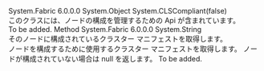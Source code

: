 <Type Name="NodeConfiguration" FullName="System.Fabric.NodeConfiguration">
  <TypeSignature Language="C#" Value="public static class NodeConfiguration" />
  <TypeSignature Language="ILAsm" Value=".class public auto ansi abstract sealed beforefieldinit NodeConfiguration extends System.Object" />
  <TypeSignature Language="DocId" Value="T:System.Fabric.NodeConfiguration" />
  <TypeSignature Language="VB.NET" Value="Public Class NodeConfiguration" />
  <TypeSignature Language="F#" Value="type NodeConfiguration = class" />
  <AssemblyInfo>
    <AssemblyName>System.Fabric</AssemblyName>
    <AssemblyVersion>6.0.0.0</AssemblyVersion>
  </AssemblyInfo>
  <Base>
    <BaseTypeName>System.Object</BaseTypeName>
  </Base>
  <Interfaces />
  <Attributes>
    <Attribute>
      <AttributeName>System.CLSCompliant(false)</AttributeName>
    </Attribute>
  </Attributes>
  <Docs>
    <summary>
      <para>
            このクラスには、ノードの構成を管理するための Api が含まれています。
            </para>
    </summary>
    <remarks>To be added.</remarks>
  </Docs>
  <Members>
    <Member MemberName="GetNodeConfiguration">
      <MemberSignature Language="C#" Value="public static string GetNodeConfiguration ();" />
      <MemberSignature Language="ILAsm" Value=".method public static hidebysig string GetNodeConfiguration() cil managed" />
      <MemberSignature Language="DocId" Value="M:System.Fabric.NodeConfiguration.GetNodeConfiguration" />
      <MemberSignature Language="VB.NET" Value="Public Shared Function GetNodeConfiguration () As String" />
      <MemberSignature Language="F#" Value="static member GetNodeConfiguration : unit -&gt; string" Usage="System.Fabric.NodeConfiguration.GetNodeConfiguration " />
      <MemberType>Method</MemberType>
      <AssemblyInfo>
        <AssemblyName>System.Fabric</AssemblyName>
        <AssemblyVersion>6.0.0.0</AssemblyVersion>
      </AssemblyInfo>
      <ReturnValue>
        <ReturnType>System.String</ReturnType>
      </ReturnValue>
      <Parameters />
      <Docs>
        <summary>
          <para>
            そのノードに構成されているクラスター マニフェストを取得します。
            </para>
        </summary>
        <returns>
          <para>ノードを構成するために使用するクラスター マニフェストを取得します。 ノードが構成されていない場合は null を返します。</para>
        </returns>
        <remarks>To be added.</remarks>
      </Docs>
    </Member>
  </Members>
</Type>